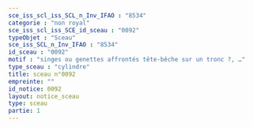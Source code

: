 ```yaml
---
sce_iss_scl_iss_SCL_n_Inv_IFAO : "8534"
categorie : "non royal"
sce_iss_scl_iss_SCE_id_sceau : "0092"
typeObjet : "Sceau"
sce_iss_SCL_n_Inv_IFAO : "8534"
id_sceau : "0092"
motif : "singes ou genettes affrontés tête-bêche sur un tronc ?, …"
type_sceau : "cylindre"
title: sceau n°0092
empreinte: ""
id_notice: 0092
layout: notice_sceau
type: sceau
partie: 1
---
```

